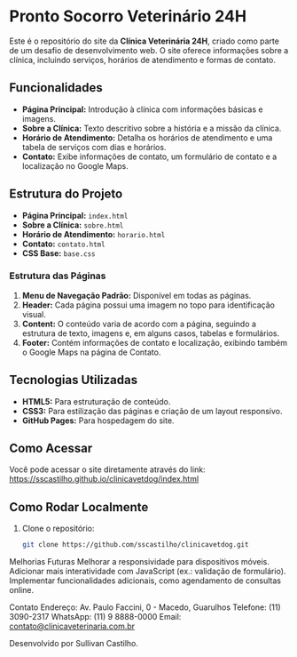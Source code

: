 # Pronto Socorro Veterinário 24H

Este é o repositório do site da **Clínica Veterinária 24H**, criado como parte de um desafio de desenvolvimento web. O site oferece informações sobre a clínica, incluindo serviços, horários de atendimento e formas de contato.

## Funcionalidades

- **Página Principal:** Introdução à clínica com informações básicas e imagens.
- **Sobre a Clínica:** Texto descritivo sobre a história e a missão da clínica.
- **Horário de Atendimento:** Detalha os horários de atendimento e uma tabela de serviços com dias e horários.
- **Contato:** Exibe informações de contato, um formulário de contato e a localização no Google Maps.

## Estrutura do Projeto

- **Página Principal:** `index.html`
- **Sobre a Clínica:** `sobre.html`
- **Horário de Atendimento:** `horario.html`
- **Contato:** `contato.html`
- **CSS Base:** `base.css`

### Estrutura das Páginas

1. **Menu de Navegação Padrão:** Disponível em todas as páginas.
2. **Header:** Cada página possui uma imagem no topo para identificação visual.
3. **Content:** O conteúdo varia de acordo com a página, seguindo a estrutura de texto, imagens e, em alguns casos, tabelas e formulários.
4. **Footer:** Contém informações de contato e localização, exibindo também o Google Maps na página de Contato.

## Tecnologias Utilizadas

- **HTML5:** Para estruturação de conteúdo.
- **CSS3:** Para estilização das páginas e criação de um layout responsivo.
- **GitHub Pages:** Para hospedagem do site.

## Como Acessar

Você pode acessar o site diretamente através do link: https://sscastilho.github.io/clinicavetdog/index.html

## Como Rodar Localmente

1. Clone o repositório:
   ```bash
   git clone https://github.com/sscastilho/clinicavetdog.git

Melhorias Futuras
Melhorar a responsividade para dispositivos móveis.
Adicionar mais interatividade com JavaScript (ex.: validação de formulário).
Implementar funcionalidades adicionais, como agendamento de consultas online.

Contato
Endereço: Av. Paulo Faccini, 0 - Macedo, Guarulhos
Telefone: (11) 3090-2317
WhatsApp: (11) 9 8888-0000
Email: contato@clinicaveterinaria.com.br

Desenvolvido por Sullivan Castilho.
